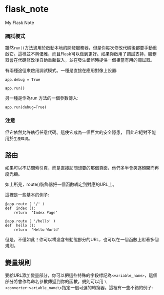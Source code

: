 # flask_note
My Flask Note

### 調試模式

雖然`run()`方法適用於啟動本地的開發服務器，但是你每次修改代碼後都要手動重啟它。這樣並不夠優雅，而且Flask可以做到更好。如果你啟用了調試支持，服務器會在代碼修改後自動重新載入，並在發生錯誤時提供一個相當有用的調試器。

有兩種途徑來啟用調試模式。一種是直接在應用對像上設置:

    app.debug = True

    app.run()

另一種是作為run 方法的一個參數傳入:

    app.run(debug=True)

### 注意

但它依然允許執行任意代碼。這使它成為一個巨大的安全隱患，  因此它絕對不能用於`生產環境`。


## 路由

如果可以不訪問索引頁，而是直接訪問想要的那個頁面，他們多半會笑逐顏開而再度光顧。

如上所見，route()裝飾器把一個函數綁定到對應的URL上。

這裡是一些基本的例子:

    @app.route ( '/' ) 
    def  index (): 
        return  'Index Page'
    
    @app.route ( '/hello' ) 
    def  hello (): 
        return  'Hello World'

但是，不僅如此！你可以構造含有動態部分的URL，也可以在一個函數上附著多個規則。


## 變量規則
要給URL添加變量部分，你可以把這些特殊的字段標記為`<variable_name>`，這個部分將會作為命名參數傳遞到你的函數。規則可以用 `\<converter:variable_name\>`指定一個可選的轉換器。這裡有一些不錯的例子: